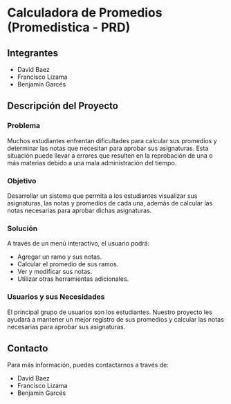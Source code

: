 # Calculadora de Promedios (Promedistica - PRD)

## Integrantes
- David Baez
- Francisco Lizama
- Benjamín Garcés

## Descripción del Proyecto

### Problema
Muchos estudiantes enfrentan dificultades para calcular sus promedios y determinar las notas que necesitan para aprobar sus asignaturas. Esta situación puede llevar a errores que resulten en la reprobación de una o más materias debido a una mala administración del tiempo.

### Objetivo
Desarrollar un sistema que permita a los estudiantes visualizar sus asignaturas, las notas y promedios de cada una, además de calcular las notas necesarias para aprobar dichas asignaturas.

### Solución
A través de un menú interactivo, el usuario podrá:
- Agregar un ramo y sus notas.
- Calcular el promedio de sus ramos.
- Ver y modificar sus notas.
- Utilizar otras herramientas adicionales.

### Usuarios y sus Necesidades
El principal grupo de usuarios son los estudiantes. Nuestro proyecto les ayudará a mantener un mejor registro de sus promedios y calcular las notas necesarias para aprobar sus asignaturas.

## Contacto
Para más información, puedes contactarnos a través de:
- David Baez
- Francisco Lizama
- Benjamín Garcés
